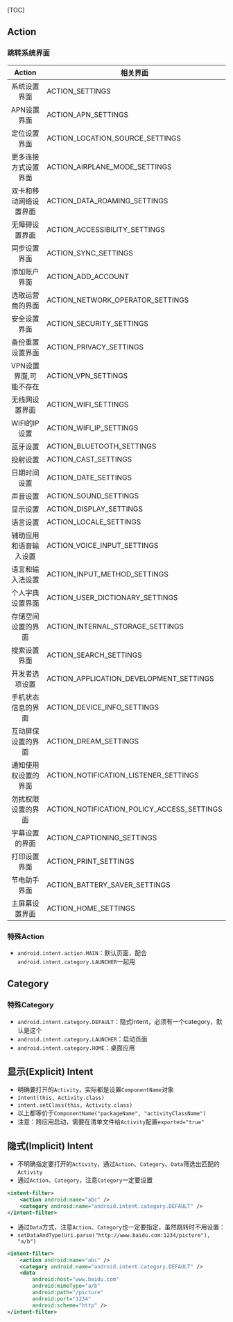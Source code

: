 [TOC]

## Action
### 跳转系统界面
Action | 相关界面
:---: | ---
系统设置界面 | ACTION_SETTINGS
APN设置界面 | ACTION_APN_SETTINGS
定位设置界面 | ACTION_LOCATION_SOURCE_SETTINGS
更多连接方式设置界面 | ACTION_AIRPLANE_MODE_SETTINGS
双卡和移动网络设置界面 | ACTION_DATA_ROAMING_SETTINGS
无障碍设置界面 | ACTION_ACCESSIBILITY_SETTINGS
同步设置界面 | ACTION_SYNC_SETTINGS
添加账户界面 | ACTION_ADD_ACCOUNT
选取运营商的界面 | ACTION_NETWORK_OPERATOR_SETTINGS
安全设置界面 | ACTION_SECURITY_SETTINGS
备份重置设置界面 | ACTION_PRIVACY_SETTINGS
VPN设置界面,可能不存在 | ACTION_VPN_SETTINGS
无线网设置界面 | ACTION_WIFI_SETTINGS
WIFI的IP设置 | ACTION_WIFI_IP_SETTINGS
蓝牙设置 | ACTION_BLUETOOTH_SETTINGS
投射设置 | ACTION_CAST_SETTINGS
日期时间设置 | ACTION_DATE_SETTINGS
声音设置 | ACTION_SOUND_SETTINGS
显示设置 | ACTION_DISPLAY_SETTINGS
语言设置 | ACTION_LOCALE_SETTINGS
辅助应用和语音输入设置 | ACTION_VOICE_INPUT_SETTINGS
语言和输入法设置 | ACTION_INPUT_METHOD_SETTINGS
个人字典设置界面 | ACTION_USER_DICTIONARY_SETTINGS
存储空间设置的界面 | ACTION_INTERNAL_STORAGE_SETTINGS
搜索设置界面 | ACTION_SEARCH_SETTINGS
开发者选项设置 | ACTION_APPLICATION_DEVELOPMENT_SETTINGS
手机状态信息的界面 | ACTION_DEVICE_INFO_SETTINGS
互动屏保设置的界面 | ACTION_DREAM_SETTINGS
通知使用权设置的界面 | ACTION_NOTIFICATION_LISTENER_SETTINGS
勿扰权限设置的界面 | ACTION_NOTIFICATION_POLICY_ACCESS_SETTINGS
字幕设置的界面 | ACTION_CAPTIONING_SETTINGS
打印设置界面 | ACTION_PRINT_SETTINGS
节电助手界面 | ACTION_BATTERY_SAVER_SETTINGS
主屏幕设置界面 | ACTION_HOME_SETTINGS

### 特殊Action
* `android.intent.action.MAIN`：默认页面，配合`android.intent.category.LAUNCHER`一起用

## Category
### 特殊Category
* `android.intent.category.DEFAULT`：隐式Intent，必须有一个category，默认是这个
* `android.intent.category.LAUNCHER`：启动页面
* `android.intent.category.HOME`：桌面应用

## 显示(Explicit) Intent
* 明确要打开的`Activity`，实际都是设置`ComponentName`对象
* `Intent(this, Activity.class)`
* `intent.setClass(this, Activity.class)`
* 以上都等价于`ComponentName("packageName", "activityClassName")`
* 注意：跨应用启动，需要在清单文件给`Activity`配置`exported="true"`

## 隐式(Implicit) Intent
* 不明确指定要打开的`Activity`，通过`Action`、`Category`、`Data`筛选出匹配的`Activity`
* 通过`Action`、`Category`，注意`Category`一定要设置
```xml
<intent-filter>
    <action android:name="abc" />
    <category android:name="android.intent.category.DEFAULT" />
</intent-filter>
```
* 通过`Data`方式，注意`Action`、`Category`也一定要指定，虽然跳转时不用设置：
* `setDataAndType(Uri.parse("http://www.baidu.com:1234/picture"), "a/b")`
```xml
<intent-filter>
    <action android:name="abc" />
    <category android:name="android.intent.category.DEFAULT" />
    <data
        android:host="www.baidu.com"
        android:mimeType="a/b"
        android:path="/picture"
        android:port="1234"
        android:scheme="http" />
</intent-filter>
```

